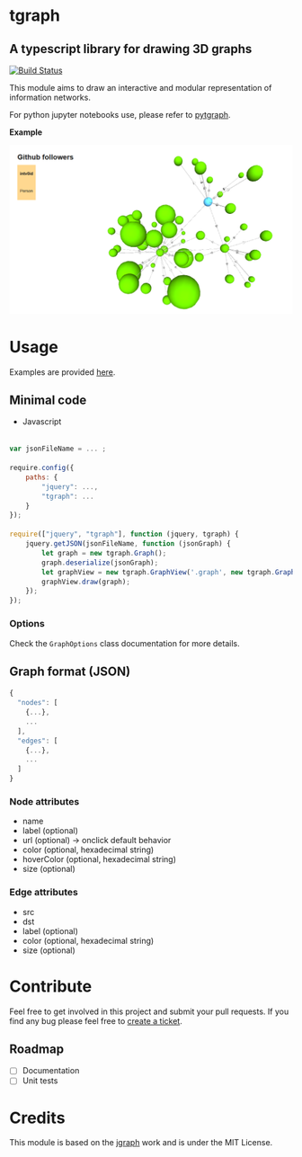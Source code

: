 tgraph
===

A typescript library for drawing 3D graphs
---

[![Build Status](https://travis-ci.org/intv0id/tgraph.svg?branch=master)](https://travis-ci.org/intv0id/tgraph)

This module aims to draw an interactive and modular representation of information networks.

For python jupyter notebooks use, please refer to [pytgraph](https://github.com/intv0id/pytgraph).

**Example**

[![Example graph screenshot](examples/images/GithubFollowersGraph.png)](https://intv0id.github.io/tgraph/examples/github.html)

# Usage

Examples are provided [here](https://github.com/intv0id/tgraph/tree/master/examples).

## Minimal code

* Javascript

``` js

var jsonFileName = ... ;

require.config({
    paths: {
        "jquery": ...,
        "tgraph": ...
    }
});

require(["jquery", "tgraph"], function (jquery, tgraph) {
    jquery.getJSON(jsonFileName, function (jsonGraph) {
        let graph = new tgraph.Graph();
        graph.deserialize(jsonGraph);
        let graphView = new tgraph.GraphView('.graph', new tgraph.GraphOptions());
        graphView.draw(graph);
    });
});
```

### Options

Check the `GraphOptions` class documentation for more details.

## Graph format (JSON)

``` js
{
  "nodes": [
    {...},
    ...
  ],
  "edges": [
    {...},
    ...
  ]
}
```
### Node attributes

* name
* label (optional)
* url (optional) -> onclick default behavior
* color (optional, hexadecimal string)
* hoverColor (optional, hexadecimal string)
* size (optional)

### Edge attributes

* src
* dst
* label (optional)
* color (optional, hexadecimal string)
* size (optional)



# Contribute

Feel free to get involved in this project and submit your pull requests. If you find any bug please feel free to [create a ticket](https://github.com/intv0id/tgraph/issues/new).

## Roadmap

* [ ] Documentation
* [ ] Unit tests

# Credits

This module is based on the [jgraph](https://github.com/patrickfuller/jgraph) work and is under the MIT License.
